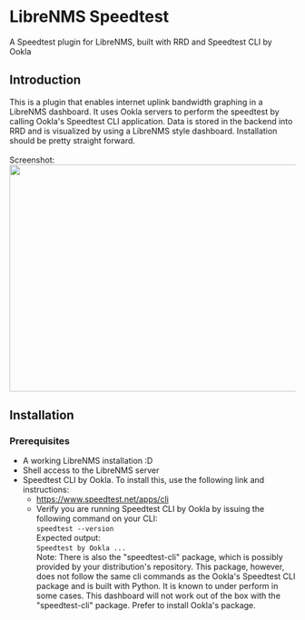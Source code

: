 # LibreNMS Speedtest
A Speedtest plugin for LibreNMS, built with RRD and Speedtest CLI by Ookla

## Introduction
This is a plugin that enables internet uplink bandwidth graphing in a LibreNMS dashboard. It uses Ookla servers to perform the speedtest by calling Ookla's Speedtest CLI application. Data is stored in the backend into RRD and is visualized by using a LibreNMS style dashboard.
Installation should be pretty straight forward.<br/><br/>
Screenshot:<br/>
<img src="https://gitlab.com/jackgreyhat/librenms-speedtest/-/raw/master/images/dashboard-screenshot.png" width="800" height="400"/>
<br/>
## Installation
### Prerequisites
- A working LibreNMS installation :D
- Shell access to the LibreNMS server
- Speedtest CLI by Ookla. To install this, use the following link and instructions:
    - https://www.speedtest.net/apps/cli
    - Verify you are running Speedtest CLI by Ookla by issuing the following command on your CLI:<br/>
        `speedtest --version` <br/>
      Expected output: </br>
        `Speedtest by Ookla ...` <br/>
      Note: There is also the "speedtest-cli" package, which is possibly provided by your distribution's repository. This package, however, does not follow the same cli commands as the Ookla's Speedtest CLI package and is built with Python. It is known to under perform in some cases. This dashboard will not work out of the box with the "speedtest-cli" package. Prefer to install Ookla's package.




